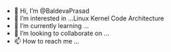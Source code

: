 - 👋 Hi, I’m @BaldevaPrasad
- 👀 I’m interested in ...Linux Kernel Code Architecture
- 🌱 I’m currently learning ...
- 💞️ I’m looking to collaborate on ...
- 📫 How to reach me ...

<!---
BaldevaPrasad/BaldevaPrasad is a ✨ special ✨ repository because its `README.md` (this file) appears on your GitHub profile.
You can click the Preview link to take a look at your changes.
--->
